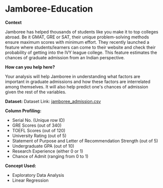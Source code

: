 # Jamboree-Education

**Context**

Jamboree has helped thousands of students like you make it to top colleges abroad. Be it GMAT, GRE or SAT, their unique problem-solving methods ensure maximum scores with minimum effort.
They recently launched a feature where students/learners can come to their website and check their probability of getting into the IVY league college. This feature estimates the chances of graduate admission from an Indian perspective.


**How can you help here?**

Your analysis will help Jamboree in understanding what factors are important in graduate admissions and how these factors are interrelated among themselves. It will also help predict one's chances of admission given the rest of the variables.

**Dataset:**
Dataset Link: [jamboree_admission.csv](https://d2beiqkhq929f0.cloudfront.net/public_assets/assets/000/001/839/original/Jamboree_Admission.csv)


**Column Profiling:**

- Serial No. (Unique row ID)
- GRE Scores (out of 340)
- TOEFL Scores (out of 120)
- University Rating (out of 5)
- Statement of Purpose and Letter of Recommendation Strength (out of 5)
- Undergraduate GPA (out of 10)
- Research Experience (either 0 or 1)
- Chance of Admit (ranging from 0 to 1)

**Concept Used:**

- Exploratory Data Analysis
- Linear Regression
